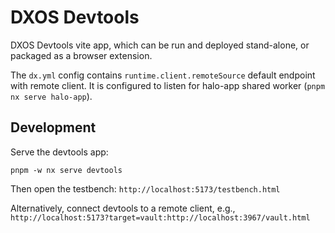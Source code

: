 # DXOS Devtools

DXOS Devtools vite app, which can be run and deployed stand-alone, or packaged as a browser extension.

The `dx.yml` config contains `runtime.client.remoteSource` default endpoint with remote client. 
It is configured to listen for halo-app shared worker (`pnpm nx serve halo-app`).

## Development

Serve the devtools app:

`pnpm -w nx serve devtools`

Then open the testbench: `http://localhost:5173/testbench.html`

Alternatively, connect devtools to a remote client, 
e.g., `http://localhost:5173?target=vault:http://localhost:3967/vault.html`
